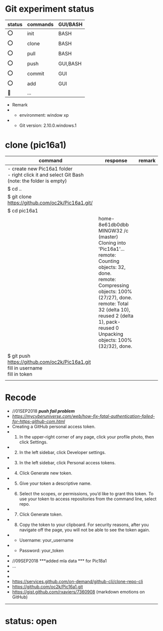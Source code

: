 Git experiment status
====

| status  | commands  | GUI/BASH  |
|---|---|---|
| :o: | init | BASH |
| :o: | clone | BASH |
| :o: | pull | BASH |
| :o: | push | GUI,BASH |
| :o: | commit | GUI |
| :o: | add | GUI |
| :walking: | ... |   |

* Remark
* - environment: window xp
* - Git version: 2.10.0.windows.1 

# clone (pic16a1)

| command  | response  | remark  |
|---|---|---|
| - create new Pic16a1 folder </br> - right click it and select Git Bash </br> (note: the folder is empty) |   |   |
| $ cd .. |   |   |
| $ git clone https://github.com/oc2k/Pic16a1.git/ |   |   |
| $ cd pic16a1 |   |   |
| |home-8e61db0dbb MINGW32 /c (master) </br> Cloning into 'Pic16a1'... </br> remote: Counting objects: 32, done. </br> remote: Compressing objects: 100% (27/27), done. </br> remote: Total 32 (delta 10), reused 2 (delta 1), pack-reused 0 </br> Unpacking objects: 100% (32/32), done. | |
|   |   |   |
| $ git push https://github.com/oc2k/Pic16a1.git </br> fill in username </br> fill in token |   |   |
|   |   |   |





# Recode
* //01SEP2018 ***push fail problem***
* _https://mycyberuniverse.com/web/how-fix-fatal-authentication-failed-for-https-github-com.html_
* Creating a GitHub personal access token.
* 1. In the upper-right corner of any page, click your profile photo, then click Settings.
* 2. In the left sidebar, click Developer settings.
* 3. In the left sidebar, click Personal access tokens.
* 4. Click Generate new token.
* 5. Give your token a descriptive name.
* 6. Select the scopes, or permissions, you’d like to grant this token. To use your token to access repositories from the command line, select repo.
* 7. Click Generate token.
* 8. Copy the token to your clipboard. For security reasons, after you navigate off the page, you will not be able to see the token again.
* - Username: your_username
* - Password: your_token
*
* //09SEP2018 ***added mla data *** for Pic18a1
* ...
*
* 
* https://services.github.com/on-demand/github-cli/clone-repo-cli
* https://github.com/oc2k/Pic16a1.git
* https://gist.github.com/rxaviers/7360908 (markdown emotions on GitHub)
***


# status: open
